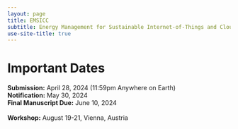 ```yaml
---
layout: page
title: EMSICC
subtitle: Energy Management for Sustainable Internet-of-Things and Cloud Computing
use-site-title: true
---
```


# Important Dates 

**Submission:** April 28, 2024 (11:59pm Anywhere on Earth) <br>
**Notification:** May 30, 2024 <br>
**Final Manuscript Due:** June 10, 2024 <br>
<br>
**Workshop:** August 19-21, Vienna, Austria
